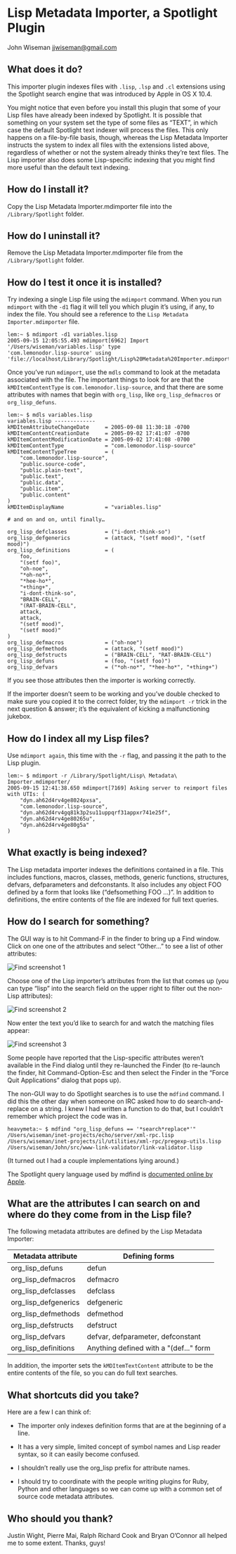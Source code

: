 # Lisp Metadata Importer, a Spotlight Plugin

John Wiseman
jjwiseman@gmail.com


## What does it do?

This importer plugin indexes files with `.lisp`, `.lsp` and `.cl`
extensions using the Spotlight search engine that was introduced by
Apple in OS X 10.4.

You might notice that even before you install this plugin that some of
your Lisp files have already been indexed by Spotlight. It is possible
that something on your system set the type of some files as “TEXT”, in
which case the default Spotlight text indexer will process the
files. This only happens on a file-by-file basis, though, whereas the
Lisp Metadata Importer instructs the system to index all files with
the extensions listed above, regardless of whether or not the system
already thinks they’re text files. The Lisp importer also does some
Lisp-specific indexing that you might find more useful than the
default text indexing.


## How do I install it?

Copy the Lisp Metadata Importer.mdimporter file into the
`/Library/Spotlight` folder.

## How do I uninstall it?

Remove the Lisp Metadata Importer.mdimporter file from the
`/Library/Spotlight` folder.

## How do I test it once it is installed?

Try indexing a single Lisp file using the `mdimport` command. When you
run `mdimport` with the `-d1` flag it will tell you which plugin it’s
using, if any, to index the file. You should see a reference to the
`Lisp Metadata Importer.mdimporter` file.

```
lem:~ $ mdimport -d1 variables.lisp
2005-09-15 12:05:55.493 mdimport[6962] Import '/Users/wiseman/variables.lisp' type
'com.lemonodor.lisp-source' using
'file://localhost/Library/Spotlight/Lisp%20Metadata%20Importer.mdimporter/'
```

Once you’ve run `mdimport`, use the `mdls` command to look at the
metadata associated with the file. The important things to look for
are that the `kMDItemContentType` is `com.lemonodor.lisp-source`, and
that there are some attributes with names that begin with `org_lisp`,
like `org_lisp_defmacros` or `org_lisp_defuns`.

```
lem:~ $ mdls variables.lisp
variables.lisp -------------
kMDItemAttributeChangeDate     = 2005-09-08 11:30:18 -0700
kMDItemContentCreationDate     = 2005-09-02 17:41:07 -0700
kMDItemContentModificationDate = 2005-09-02 17:41:08 -0700
kMDItemContentType             = "com.lemonodor.lisp-source"
kMDItemContentTypeTree         = (
    "com.lemonodor.lisp-source",
    "public.source-code",
    "public.plain-text",
    "public.text",
    "public.data",
    "public.item",
    "public.content"
)
kMDItemDisplayName             = "variables.lisp"

# and on and on, until finally…

org_lisp_defclasses            = ("i-dont-think-so")
org_lisp_defgenerics           = (attack, "(setf mood)", "(setf mood)")
org_lisp_definitions           = (
    foo,
    "(setf foo)",
    "oh-noe",
    "*oh-no*",
    "*hee-ho*",
    "+thing+",
    "i-dont-think-so",
    "BRAIN-CELL",
    "(RAT-BRAIN-CELL",
    attack,
    attack,
    "(setf mood)",
    "(setf mood)"
)
org_lisp_defmacros             = ("oh-noe")
org_lisp_defmethods            = (attack, "(setf mood)")
org_lisp_defstructs            = ("BRAIN-CELL", "RAT-BRAIN-CELL")
org_lisp_defuns                = (foo, "(setf foo)")
org_lisp_defvars               = ("*oh-no*", "*hee-ho*", "+thing+")
```

If you see those attributes then the importer is working correctly.

If the importer doesn’t seem to be working and you’ve double checked
to make sure you copied it to the correct folder, try the `mdimport
-r` trick in the next question & answer; it’s the equivalent of
kicking a malfunctioning jukebox.


## How do I index all my Lisp files?

Use `mdimport again`, this time with the `-r` flag, and passing it the
path to the Lisp plugin.

```
lem:~ $ mdimport -r /Library/Spotlight/Lisp\ Metadata\ Importer.mdimporter/
2005-09-15 12:41:38.650 mdimport[7169] Asking server to reimport files with UTIs: (
    "dyn.ah62d4rv4ge8024pxsa",
    "com.lemonodor.lisp-source",
    "dyn.ah62d4rv4gq81k3p2su11uppqrf31appxr741e25f",
    "dyn.ah62d4rv4ge80265u",
    "dyn.ah62d4rv4ge80g5a"
)
```

## What exactly is being indexed?

The Lisp metadata importer indexes the definitions contained in a
file. This includes functions, macros, classes, methods, generic
functions, structures, defvars, defparameters and defconstants. It
also includes any object FOO defined by a form that looks like
(“defsomething FOO ...)”. In addition to definitions, the entire
contents of the file are indexed for full text queries.

## How do I search for something?

The GUI way is to hit Command-F in the finder to bring up a Find
window. Click on one one of the attributes and select “Other...” to
see a list of other attributes:

![Find screenshot 1](docs/find-1.png)

Choose one of the Lisp importer’s attributes from the list that comes
up (you can type “lisp” into the search field on the upper right to
filter out the non-Lisp attributes):

![Find screenshot 2](docs/find-2.png)

Now enter the text you’d like to search for and watch the matching
files appear:

![Find screenshot 3](docs/find-3.png)

Some people have reported that the Lisp-specific attributes weren’t
available in the Find dialog until they re-launched the Finder (to
re-launch the finder, hit Command-Option-Esc and then select the
Finder in the “Force Quit Applications” dialog that pops up).

The non-GUI way to do Spotlight searches is to use the `mdfind`
command. I did this the other day when someone on IRC asked how to do
search-and-replace on a string. I knew I had written a function to do
that, but I couldn’t remember which project the code was in.

```
heavymeta:~ $ mdfind "org_lisp_defuns == '*search*replace*'"
/Users/wiseman/inet-projects/echo/server/xml-rpc.lisp
/Users/wiseman/inet-projects/il/utilities/xml-rpc/pregexp-utils.lisp
/Users/wiseman/John/src/www-link-validator/link-validator.lisp
```

(It turned out I had a couple implementations lying around.)

The Spotlight query language used by mdfind is [documented online by
Apple](https://developer.apple.com/library/mac/documentation/carbon/conceptual/spotlightquery/concepts/queryformat.html).

## What are the attributes I can search on and where do they come from in the Lisp file?

The following metadata attributes are defined by the Lisp Metadata
Importer:

| Metadata attribute   | Defining forms                         |
|----------------------|----------------------------------------|
| org_lisp_defuns      | defun                                  |
| org_lisp_defmacros   | defmacro                               |
| org_lisp_defclasses  | defclass                               |
| org_lisp_defgenerics | defgeneric                             |
| org_lisp_defmethods  | defmethod                              |
| org_lisp_defstructs  | defstruct                              |
| org_lisp_defvars     | defvar, defparameter, defconstant      |
| org_lisp_definitions | Anything defined with a "(def..." form |

In addition, the importer sets the `kMDItemTextContent` attribute to
be the entire contents of the file, so you can do full text searches.


## What shortcuts did you take?

Here are a few I can think of:

* The importer only indexes definition forms that are at the beginning
  of a line.

* It has a very simple, limited concept of symbol names and Lisp
  reader syntax, so it can easily become confused.

* I shouldn’t really use the org_lisp prefix for attribute names.

* I should try to coordinate with the people writing plugins for Ruby,
  Python and other languages so we can come up with a common set of
  source code metadata attributes.

## Who should you thank?

Justin Wight, Pierre Mai, Ralph Richard Cook and Bryan O’Connor all
helped me to some extent. Thanks, guys!
